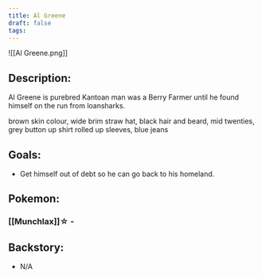 ```yaml
---
title: Al Greene
draft: false
tags:
---
```

![[Al Greene.png]]
## Description:
Al Greene is purebred Kantoan man was a Berry Farmer until he found himself on the run from loansharks.



brown skin colour, wide brim straw hat, black hair and beard, mid twenties, grey button up shirt rolled up sleeves, blue jeans

## Goals:
- Get himself out of debt so he can go back to his homeland.

## Pokemon:

### [[Munchlax]]☆ -


## Backstory:
- N/A
